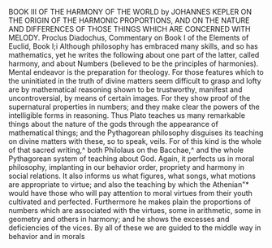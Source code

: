 BOOK III
OF THE HARMONY OF THE WORLD
by
JOHANNES KEPLER
ON THE ORIGIN OF THE HARMONIC
PROPORTIONS, AND ON THE NATURE AND
DIFFERENCES OF THOSE THINGS WHICH
ARE CONCERNED WITH MELODY.
Proclus Diadochus, Commentary on Book I of the Elements of Euclid,
Book I;i
Although philosophy has embraced many skills, and so has mathematics, yet
he writes the following about one part of the latter, called harmony, and about
Numbers (believed to be the principles of harmonies).
Mental endeavor is the preparation for theology. For those
features which to the uninitiated in the truth of divine matters
seem difficult to grasp and lofty are by mathematical reasoning
shown to be trustworthy, manifest and uncontroversial, by means
of certain images. For they show proof of the supernatural
properties in numbers; and they make clear the powers of the
intelligible forms in reasoning. Thus Plato teaches us many
remarkable things about the nature of the gods through the
appearance of mathematical things; and the Pythagorean
philosophy disguises its teaching on divine matters with these, so
to speak, veils. For of this kind is the whole of that sacred writing,^ both Philolaus on the Bacchae,^ and the whole
Pythagorean system of teaching about God.
Again, it perfects us in moral philosophy, implanting in our
behavior order, propriety and harmony in social relations. It also
informs us what figures, what songs, what motions are appropriate
to virtue; and also the teaching by which the Athenian"* would
have those who will pay attention to moral virtues from their
youth cultivated and perfected. Furthermore he makes plain the
proportions of numbers which are associated with the virtues,
some in arithmetic, some in geometry and others in harmony; and
he shows the excesses and deficiencies of the vices. By all of these
we are guided to the middle way in behavior and in morals
